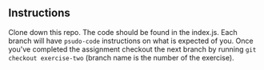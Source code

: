 ## Instructions

Clone down this repo. The code should be found in the index.js. Each branch will have `psudo-code` instructions on what is expected of you. Once you've completed the assignment checkout the next branch by running `git checkout exercise-two` (branch name is the number of the exercise).
